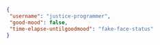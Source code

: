 ```json
{
 "username": "justice-programmer",
 "good-mood": false,
 "time-elapse-untilgoodmood": "fake-face-status"
}
```
<!---
justice-programmer/justice-programmer is a ✨ special ✨ repository because its `README.md` (this file) appears on your GitHub profile.
You can click the Preview link to take a look at your changes.
--->
